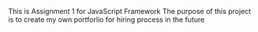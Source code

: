 This is Assignment 1 for JavaScript Framework
The purpose of this project is to create my own portforlio for hiring process in the future
